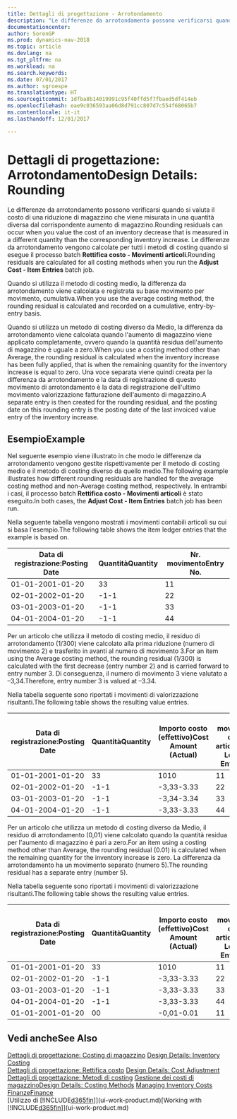 ```yaml
---
title: Dettagli di progettazione - Arrotondamento
description: "Le differenze da arrotondamento possono verificarsi quando si valuta il costo di una riduzione di magazzino che viene misurata in una quantità diversa dal corrispondente aumento di magazzino. Le differenze da arrotondamento vengono calcolate per tutti i metodi di costing quando si esegue il processo batch **Rettifica costo - Movimenti articoli**."
documentationcenter: 
author: SorenGP
ms.prod: dynamics-nav-2018
ms.topic: article
ms.devlang: na
ms.tgt_pltfrm: na
ms.workload: na
ms.search.keywords: 
ms.date: 07/01/2017
ms.author: sgroespe
ms.translationtype: HT
ms.sourcegitcommit: 1dfba8b14019991c95f40ffd5f7fbaed5df414eb
ms.openlocfilehash: eae9c036593aa06d8d791cc807d7c554f68065b7
ms.contentlocale: it-it
ms.lasthandoff: 12/01/2017

---
```

# <a name="design-details-rounding"></a><span data-ttu-id="36a33-104">Dettagli di progettazione: Arrotondamento</span><span class="sxs-lookup"><span data-stu-id="36a33-104">Design Details: Rounding</span></span>
<span data-ttu-id="36a33-105">Le differenze da arrotondamento possono verificarsi quando si valuta il costo di una riduzione di magazzino che viene misurata in una quantità diversa dal corrispondente aumento di magazzino.</span><span class="sxs-lookup"><span data-stu-id="36a33-105">Rounding residuals can occur when you value the cost of an inventory decrease that is measured in a different quantity than the corresponding inventory increase.</span></span> <span data-ttu-id="36a33-106">Le differenze da arrotondamento vengono calcolate per tutti i metodi di costing quando si esegue il processo batch **Rettifica costo - Movimenti articoli**.</span><span class="sxs-lookup"><span data-stu-id="36a33-106">Rounding residuals are calculated for all costing methods when you run the **Adjust Cost - Item Entries** batch job.</span></span>  

 <span data-ttu-id="36a33-107">Quando si utilizza il metodo di costing medio, la differenza da arrotondamento viene calcolata e registrata su base movimento per movimento, cumulativa.</span><span class="sxs-lookup"><span data-stu-id="36a33-107">When you use the average costing method, the rounding residual is calculated and recorded on a cumulative, entry-by-entry basis.</span></span>  

 <span data-ttu-id="36a33-108">Quando si utilizza un metodo di costing diverso da Medio, la differenza da arrotondamento viene calcolata quando l'aumento di magazzino viene applicato completamente, ovvero quando la quantità residua dell'aumento di magazzino è uguale a zero.</span><span class="sxs-lookup"><span data-stu-id="36a33-108">When you use a costing method other than Average, the rounding residual is calculated when the inventory increase has been fully applied, that is when the remaining quantity for the inventory increase is equal to zero.</span></span> <span data-ttu-id="36a33-109">Una voce separata viene quindi creata per la differenza da arrotondamento e la data di registrazione di questo movimento di arrotondamento è la data di registrazione dell'ultimo movimento valorizzazione fatturazione dell'aumento di magazzino.</span><span class="sxs-lookup"><span data-stu-id="36a33-109">A separate entry is then created for the rounding residual, and the posting date on this rounding entry is the posting date of the last invoiced value entry of the inventory increase.</span></span>  

## <a name="example"></a><span data-ttu-id="36a33-110">Esempio</span><span class="sxs-lookup"><span data-stu-id="36a33-110">Example</span></span>  
 <span data-ttu-id="36a33-111">Nel seguente esempio viene illustrato in che modo le differenze da arrotondamento vengono gestite rispettivamente per il metodo di costing medio e il metodo di costing diverso da quello medio.</span><span class="sxs-lookup"><span data-stu-id="36a33-111">The following example illustrates how different rounding residuals are handled for the average costing method and non-Average costing method, respectively.</span></span> <span data-ttu-id="36a33-112">In entrambi i casi, il processo batch **Rettifica costo - Movimenti articoli** è stato eseguito.</span><span class="sxs-lookup"><span data-stu-id="36a33-112">In both cases, the **Adjust Cost - Item Entries** batch job has been run.</span></span>  

 <span data-ttu-id="36a33-113">Nella seguente tabella vengono mostrati i movimenti contabili articoli su cui si basa l'esempio.</span><span class="sxs-lookup"><span data-stu-id="36a33-113">The following table shows the item ledger entries that the example is based on.</span></span>  

|<span data-ttu-id="36a33-114">Data di registrazione:</span><span class="sxs-lookup"><span data-stu-id="36a33-114">Posting Date</span></span>|<span data-ttu-id="36a33-115">Quantità</span><span class="sxs-lookup"><span data-stu-id="36a33-115">Quantity</span></span>|<span data-ttu-id="36a33-116">Nr. movimento</span><span class="sxs-lookup"><span data-stu-id="36a33-116">Entry No.</span></span>|  
|------------------|--------------|---------------|  
|<span data-ttu-id="36a33-117">01-01-20</span><span class="sxs-lookup"><span data-stu-id="36a33-117">01-01-20</span></span>|<span data-ttu-id="36a33-118">3</span><span class="sxs-lookup"><span data-stu-id="36a33-118">3</span></span>|<span data-ttu-id="36a33-119">1</span><span class="sxs-lookup"><span data-stu-id="36a33-119">1</span></span>|  
|<span data-ttu-id="36a33-120">02-01-20</span><span class="sxs-lookup"><span data-stu-id="36a33-120">02-01-20</span></span>|<span data-ttu-id="36a33-121">-1</span><span class="sxs-lookup"><span data-stu-id="36a33-121">-1</span></span>|<span data-ttu-id="36a33-122">2</span><span class="sxs-lookup"><span data-stu-id="36a33-122">2</span></span>|  
|<span data-ttu-id="36a33-123">03-01-20</span><span class="sxs-lookup"><span data-stu-id="36a33-123">03-01-20</span></span>|<span data-ttu-id="36a33-124">-1</span><span class="sxs-lookup"><span data-stu-id="36a33-124">-1</span></span>|<span data-ttu-id="36a33-125">3</span><span class="sxs-lookup"><span data-stu-id="36a33-125">3</span></span>|  
|<span data-ttu-id="36a33-126">04-01-20</span><span class="sxs-lookup"><span data-stu-id="36a33-126">04-01-20</span></span>|<span data-ttu-id="36a33-127">-1</span><span class="sxs-lookup"><span data-stu-id="36a33-127">-1</span></span>|<span data-ttu-id="36a33-128">4</span><span class="sxs-lookup"><span data-stu-id="36a33-128">4</span></span>|  

 <span data-ttu-id="36a33-129">Per un articolo che utilizza il metodo di costing medio, il residuo di arrotondamento (1/300) viene calcolato alla prima riduzione (numero di movimento 2) e trasferito in avanti al numero di movimento 3.</span><span class="sxs-lookup"><span data-stu-id="36a33-129">For an item using the Average costing method, the rounding residual (1/300) is calculated with the first decrease (entry number 2) and is carried forward to entry number 3.</span></span> <span data-ttu-id="36a33-130">Di conseguenza, il numero di movimento 3 viene valutato a –3,34.</span><span class="sxs-lookup"><span data-stu-id="36a33-130">Therefore, entry number 3 is valued at –3.34.</span></span>  

 <span data-ttu-id="36a33-131">Nella tabella seguente sono riportati i movimenti di valorizzazione risultanti.</span><span class="sxs-lookup"><span data-stu-id="36a33-131">The following table shows the resulting value entries.</span></span>  

|<span data-ttu-id="36a33-132">Data di registrazione:</span><span class="sxs-lookup"><span data-stu-id="36a33-132">Posting Date</span></span>|<span data-ttu-id="36a33-133">Quantità</span><span class="sxs-lookup"><span data-stu-id="36a33-133">Quantity</span></span>|<span data-ttu-id="36a33-134">Importo costo (effettivo)</span><span class="sxs-lookup"><span data-stu-id="36a33-134">Cost Amount (Actual)</span></span>|<span data-ttu-id="36a33-135">Nr. movimento cont. articolo</span><span class="sxs-lookup"><span data-stu-id="36a33-135">Item Ledger Entry No.</span></span>|<span data-ttu-id="36a33-136">Nr. movimento</span><span class="sxs-lookup"><span data-stu-id="36a33-136">Entry No.</span></span>|  
|------------------|--------------|----------------------------|---------------------------|---------------|  
|<span data-ttu-id="36a33-137">01-01-20</span><span class="sxs-lookup"><span data-stu-id="36a33-137">01-01-20</span></span>|<span data-ttu-id="36a33-138">3</span><span class="sxs-lookup"><span data-stu-id="36a33-138">3</span></span>|<span data-ttu-id="36a33-139">10</span><span class="sxs-lookup"><span data-stu-id="36a33-139">10</span></span>|<span data-ttu-id="36a33-140">1</span><span class="sxs-lookup"><span data-stu-id="36a33-140">1</span></span>|<span data-ttu-id="36a33-141">1</span><span class="sxs-lookup"><span data-stu-id="36a33-141">1</span></span>|  
|<span data-ttu-id="36a33-142">02-01-20</span><span class="sxs-lookup"><span data-stu-id="36a33-142">02-01-20</span></span>|<span data-ttu-id="36a33-143">-1</span><span class="sxs-lookup"><span data-stu-id="36a33-143">-1</span></span>|<span data-ttu-id="36a33-144">-3,33</span><span class="sxs-lookup"><span data-stu-id="36a33-144">-3.33</span></span>|<span data-ttu-id="36a33-145">2</span><span class="sxs-lookup"><span data-stu-id="36a33-145">2</span></span>|<span data-ttu-id="36a33-146">2</span><span class="sxs-lookup"><span data-stu-id="36a33-146">2</span></span>|  
|<span data-ttu-id="36a33-147">03-01-20</span><span class="sxs-lookup"><span data-stu-id="36a33-147">03-01-20</span></span>|<span data-ttu-id="36a33-148">-1</span><span class="sxs-lookup"><span data-stu-id="36a33-148">-1</span></span>|<span data-ttu-id="36a33-149">-3,34</span><span class="sxs-lookup"><span data-stu-id="36a33-149">-3.34</span></span>|<span data-ttu-id="36a33-150">3</span><span class="sxs-lookup"><span data-stu-id="36a33-150">3</span></span>|<span data-ttu-id="36a33-151">3</span><span class="sxs-lookup"><span data-stu-id="36a33-151">3</span></span>|  
|<span data-ttu-id="36a33-152">04-01-20</span><span class="sxs-lookup"><span data-stu-id="36a33-152">04-01-20</span></span>|<span data-ttu-id="36a33-153">-1</span><span class="sxs-lookup"><span data-stu-id="36a33-153">-1</span></span>|<span data-ttu-id="36a33-154">-3,33</span><span class="sxs-lookup"><span data-stu-id="36a33-154">-3.33</span></span>|<span data-ttu-id="36a33-155">4</span><span class="sxs-lookup"><span data-stu-id="36a33-155">4</span></span>|<span data-ttu-id="36a33-156">4</span><span class="sxs-lookup"><span data-stu-id="36a33-156">4</span></span>|  

 <span data-ttu-id="36a33-157">Per un articolo che utilizza un metodo di costing diverso da Medio, il residuo di arrotondamento (0,01) viene calcolato quando la quantità residua per l'aumento di magazzino è pari a zero.</span><span class="sxs-lookup"><span data-stu-id="36a33-157">For an item using a costing method other than Average, the rounding residual (0.01) is calculated when the remaining quantity for the inventory increase is zero.</span></span> <span data-ttu-id="36a33-158">La differenza da arrotondamento ha un movimento separato (numero 5).</span><span class="sxs-lookup"><span data-stu-id="36a33-158">The rounding residual has a separate entry (number 5).</span></span>  

 <span data-ttu-id="36a33-159">Nella tabella seguente sono riportati i movimenti di valorizzazione risultanti.</span><span class="sxs-lookup"><span data-stu-id="36a33-159">The following table shows the resulting value entries.</span></span>  

|<span data-ttu-id="36a33-160">Data di registrazione:</span><span class="sxs-lookup"><span data-stu-id="36a33-160">Posting Date</span></span>|<span data-ttu-id="36a33-161">Quantità</span><span class="sxs-lookup"><span data-stu-id="36a33-161">Quantity</span></span>|<span data-ttu-id="36a33-162">Importo costo (effettivo)</span><span class="sxs-lookup"><span data-stu-id="36a33-162">Cost Amount (Actual)</span></span>|<span data-ttu-id="36a33-163">Nr. movimento cont. articolo</span><span class="sxs-lookup"><span data-stu-id="36a33-163">Item Ledger Entry No.</span></span>|<span data-ttu-id="36a33-164">Nr. movimento</span><span class="sxs-lookup"><span data-stu-id="36a33-164">Entry No.</span></span>|  
|------------------|--------------|----------------------------|---------------------------|---------------|  
|<span data-ttu-id="36a33-165">01-01-20</span><span class="sxs-lookup"><span data-stu-id="36a33-165">01-01-20</span></span>|<span data-ttu-id="36a33-166">3</span><span class="sxs-lookup"><span data-stu-id="36a33-166">3</span></span>|<span data-ttu-id="36a33-167">10</span><span class="sxs-lookup"><span data-stu-id="36a33-167">10</span></span>|<span data-ttu-id="36a33-168">1</span><span class="sxs-lookup"><span data-stu-id="36a33-168">1</span></span>|<span data-ttu-id="36a33-169">1</span><span class="sxs-lookup"><span data-stu-id="36a33-169">1</span></span>|  
|<span data-ttu-id="36a33-170">02-01-20</span><span class="sxs-lookup"><span data-stu-id="36a33-170">02-01-20</span></span>|<span data-ttu-id="36a33-171">-1</span><span class="sxs-lookup"><span data-stu-id="36a33-171">-1</span></span>|<span data-ttu-id="36a33-172">-3,33</span><span class="sxs-lookup"><span data-stu-id="36a33-172">-3.33</span></span>|<span data-ttu-id="36a33-173">2</span><span class="sxs-lookup"><span data-stu-id="36a33-173">2</span></span>|<span data-ttu-id="36a33-174">2</span><span class="sxs-lookup"><span data-stu-id="36a33-174">2</span></span>|  
|<span data-ttu-id="36a33-175">03-01-20</span><span class="sxs-lookup"><span data-stu-id="36a33-175">03-01-20</span></span>|<span data-ttu-id="36a33-176">-1</span><span class="sxs-lookup"><span data-stu-id="36a33-176">-1</span></span>|<span data-ttu-id="36a33-177">-3,33</span><span class="sxs-lookup"><span data-stu-id="36a33-177">-3.33</span></span>|<span data-ttu-id="36a33-178">3</span><span class="sxs-lookup"><span data-stu-id="36a33-178">3</span></span>|<span data-ttu-id="36a33-179">3</span><span class="sxs-lookup"><span data-stu-id="36a33-179">3</span></span>|  
|<span data-ttu-id="36a33-180">04-01-20</span><span class="sxs-lookup"><span data-stu-id="36a33-180">04-01-20</span></span>|<span data-ttu-id="36a33-181">-1</span><span class="sxs-lookup"><span data-stu-id="36a33-181">-1</span></span>|<span data-ttu-id="36a33-182">-3,33</span><span class="sxs-lookup"><span data-stu-id="36a33-182">-3.33</span></span>|<span data-ttu-id="36a33-183">4</span><span class="sxs-lookup"><span data-stu-id="36a33-183">4</span></span>|<span data-ttu-id="36a33-184">4</span><span class="sxs-lookup"><span data-stu-id="36a33-184">4</span></span>|  
|<span data-ttu-id="36a33-185">01-01-20</span><span class="sxs-lookup"><span data-stu-id="36a33-185">01-01-20</span></span>|<span data-ttu-id="36a33-186">0</span><span class="sxs-lookup"><span data-stu-id="36a33-186">0</span></span>|<span data-ttu-id="36a33-187">-0,01</span><span class="sxs-lookup"><span data-stu-id="36a33-187">-0.01</span></span>|<span data-ttu-id="36a33-188">1</span><span class="sxs-lookup"><span data-stu-id="36a33-188">1</span></span>|<span data-ttu-id="36a33-189">5</span><span class="sxs-lookup"><span data-stu-id="36a33-189">5</span></span>|  

## <a name="see-also"></a><span data-ttu-id="36a33-190">Vedi anche</span><span class="sxs-lookup"><span data-stu-id="36a33-190">See Also</span></span>  
 <span data-ttu-id="36a33-191">[Dettagli di progettazione: Costing di magazzino](design-details-inventory-costing.md) </span><span class="sxs-lookup"><span data-stu-id="36a33-191">[Design Details: Inventory Costing](design-details-inventory-costing.md) </span></span>  
 <span data-ttu-id="36a33-192">[Dettagli di progettazione: Rettifica costo](design-details-cost-adjustment.md) </span><span class="sxs-lookup"><span data-stu-id="36a33-192">[Design Details: Cost Adjustment](design-details-cost-adjustment.md) </span></span>  
 <span data-ttu-id="36a33-193">[Dettagli di progettazione: Metodi di costing](design-details-costing-methods.md) [Gestione dei costi di magazzino](finance-manage-inventory-costs.md)</span><span class="sxs-lookup"><span data-stu-id="36a33-193">[Design Details: Costing Methods](design-details-costing-methods.md) [Managing Inventory Costs](finance-manage-inventory-costs.md)</span></span>  
 [<span data-ttu-id="36a33-194">Finanze</span><span class="sxs-lookup"><span data-stu-id="36a33-194">Finance</span></span>](finance.md)  
 <span data-ttu-id="36a33-195">[Utilizzo di [!INCLUDE[d365fin](includes/d365fin_md.md)]](ui-work-product.md)</span><span class="sxs-lookup"><span data-stu-id="36a33-195">[Working with [!INCLUDE[d365fin](includes/d365fin_md.md)]](ui-work-product.md)</span></span>


